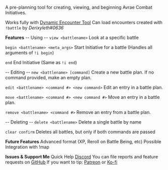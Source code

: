 A pre-planning tool for creating, viewing, and beginning Avrae Combat Initiatives.

Works fully with [Dynamic Encounter Tool](https://avrae.io/dashboard/workshop/5f790de74ded026d119cff20)
Can load encounters created with `!battle` by _Derixyleth#0636_

**Features**
-- Using --
`view <battlename>`
Look at a specific battle

`begin <battlename> <meta_args>`
Start Initiative for a battle (Handles all arguments of `!i begin`)

`end`
End Initiative (Same as `!i end`)

-- Editing --
`new <battlename> [command]`
Create a new battle plan. If no command provided, make an empty plan.

`edit <battlename> <command #> <new command>`
Edit an entry in a battle plan.

`move <battlename> <command #> <new command #>`
Move an entry in a battle plan.

`remove <battlename> <command #>`
Remove an entry from a battle plan.

-- Deleting --
`delete <battlename>`
Delete a single battle by name

`clear confirm`
Deletes all battles, but only if both commands are passed

**Future Features**
Advanced format (XP, Reroll on Battle Being, etc)
Possible Integration with !map

**Issues & Support Me**
Quick Help [Discord](https://discord.gg/HczsFcY)
You can file reports and feature requests on [GitHub](https://github.com/storytellermahkasad/Avrae-Customizations)
If you want to tip: [Patreon](https://www.patreon.com/StorytellerMahkasad) or [Ko-fi](https://ko-fi.com/storytellermahkasad)